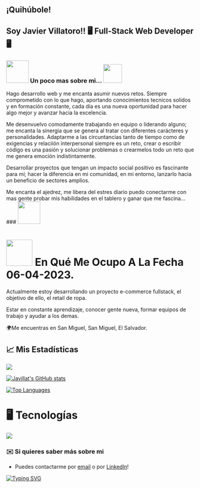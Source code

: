 ## ¡Quihúbole!

<!--
**Javillat/Javillat** is a ✨ _special_ ✨ repository because its `README.md` (this file) appears on your GitHub profile.

###
-->
<h2>Soy Javier Villatoro!!   🖥️  Full-Stack Web Developer 🖥️ </h2>

<!--<img align='right' src="https://media.giphy.com/media/26tn33aiTi1jkl6H6/giphy.gif" width="230">-->


<!--
[![Linkedin: Javier](https://img.shields.io/badge/Javier-blue?link=www.linkedin.com/in/javillatoro)]
[![GitHub: Javier](https://img.shields.io/github/followers/Javillat)
-->
### <img src="https://media.giphy.com/media/9POMmQiLkvhRzKFXyT/giphy.gif" width="60"> Un poco mas sobre mi... <img src="https://media.giphy.com/media/2IudUHdI075HL02Pkk/giphy.gif" width="50"> 

Hago desarrollo web y me encanta asumir nuevos retos. Siempre comprometido con lo que hago, aportando conocimientos tecnicos solidos y en formación constante, cada día es una nueva oportunidad para hacer algo mejor y avanzar hacia la excelencia. 

Me desenvuelvo comodamente trabajando en equipo o liderando alguno; me encanta la sinergia que se genera al tratar con diferentes carácteres y personalidades. Adaptarme a las circuntancias tanto de tiempo como de exigencias y relaciión interpersonal siempre es un reto, crear o escribir código es una pasión y solucionar problemas o crearmelos todo un reto que me genera emoción indistintamente.

Desarrollar proyectos que tengan un impacto social positivo es fascinante para mí; hacer la diferencia en mi comunidad, en mi entorno, lanzarlo hacia un beneficio de sectores amplios.

Me encanta el ajedrez, me libera del estres diario puedo conectarme con mas gente probar mis habilidades en el tablero y ganar que me fascina... ### <img src="https://media.giphy.com/media/9POMmQiLkvhRzKFXyT/giphy.gif" width="60"> 

# <img src="https://media.giphy.com/media/4rZA5D22301iMgrUNd/giphy.gif" width="70"> En Qué Me Ocupo A La Fecha 06-04-2023.
Actualmente estoy desarrollando un proyecto e-commerce fullstack, el objetivo de ello, el retail de ropa.

Estar en constante aprendizaje, conocer gente nueva, formar equipos de trabajo y ayudar a los demas.

🌍Me encuentras en San Miguel, San Miguel, El Salvador.

## 📈 Mis Estadísticas
<a href="http://www.github.com/Javillat"><img src="https://github-readme-streak-stats.herokuapp.com/?user=Javillat&stroke=ffffff&background=1c1917&ring=0891b2&fire=0891b2&currStreakNum=ffffff&currStreakLabel=0891b2&sideNums=ffffff&sideLabels=ffffff&dates=ffffff&hide_border=true" /></a>

<a href="https://github.com/Javillat"><img src="https://github-readme-stats.vercel.app/api?username=Javillat&show_icons=true&hide=&count_private=true&title_color=0891b2&text_color=ffffff&icon_color=facc15&bg_color=1c1917&hide_border=true&show_icons=true" alt="Javillat's GitHub stats" /></a>

<a href="https://github.com/Javillat" align="left"><img src="https://github-readme-stats.vercel.app/api/top-langs/?username=Javillat&langs_count=10&title_color=0891b2&text_color=0891b2&icon_color=0891b2&bg_color=1c1917&hide_border=true&locale=en&custom_title=Top%20%Languages" alt="Top Languages" /></a>


# 🖥️ Tecnologías
<p align="left">
  <a href="https://skillicons.dev">
    <img src="https://skillicons.dev/icons?i=js,html,css,react,redux,nodejs,express,postgres,mysql,git,github,java,vercel,vscode,eclipse,jquery,materialui,discord&perline=8" />
  </a>
</p>



### ✉️ Si quieres saber más sobre mi
* Puedes contactarme por [email](mailto:wemakesoftx@gmail.com) o por [Linkedln](https://www.linkedin.com/in/javillatoro/)!




[![Typing SVG](https://readme-typing-svg.herokuapp.com?font=Fira+Code&pause=1000&multiline=true&width=550&height=100&lines=El+mundo+necesita+mas+gente+que+ame+lo+que+hace)](https://git.io/typing-svg)





<!--

Here are some ideas to get you started:

- 🔭 I’m currently working on ...
- 🌱 I’m currently learning ...
- 👯 I’m looking to collaborate on ...
- 🤔 I’m looking for help with ...
- 💬 Ask me about ...
- 📫 How to reach me: ...
- 😄 Pronouns: ...
- ⚡ Fun fact: ...
-->
